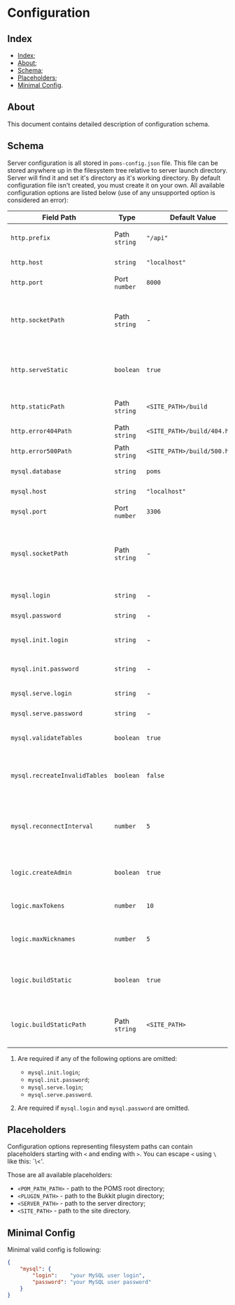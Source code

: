 # Configuration

## Index

- [Index](#index);
- [About](#about);
- [Schema](#schema);
- [Placeholders](#placeholders);
- [Minimal Config](#minimal-config).

## About

This document contains detailed description of configuration schema.

## Schema

Server configuration is all stored in `poms-config.json` file. This file can be stored anywhere
up in the filesystem tree relative to server launch directory. Server will find it and set it's
directory as it's working directory. By default configuration file isn't created, you must create
it on your own. All available configuration options are listed below (use of any unsupported option
is considered an error):

| Field Path                    | Type          | Default Value                | Required | Description                                                                        |
|-------------------------------|---------------|------------------------------|----------|------------------------------------------------------------------------------------|
| `http.prefix`                 | Path `string` | `"/api"`                     | No       | HTTP path prefix of all API-requests                                               |
| `http.host`                   | `string`      | `"localhost"`                | No       | HTTP server address                                                                |
| `http.port`                   | Port `number` | `8000`                       | No       | HTTP server port                                                                   |
| `http.socketPath`             | Path `string` | -                            | No       | HTTP server Unix-socket path. When used `api.port` and `api.host` is ignored       |
| `http.serveStatic`            | `boolean`     | `true`                       | No       | If `true` HTTP server will serve static content from `http.staticPath`             |
| `http.staticPath`             | Path `string` | `<SITE_PATH>/build`          | No       | Path to static content HTTP server to serve                                        |
| `http.error404Path`           | Path `string` | `<SITE_PATH>/build/404.html` | No       | Path to 404-error page                                                             |
| `http.error500Path`           | Path `string` | `<SITE_PATH>/build/500.html` | No       | Path to 500-error page                                                             |
| `mysql.database`              | `string`      | `poms`                       | No       | Name of database to use                                                            |
| `mysql.host`                  | `string`      | `"localhost"`                | No       | MySQL server address                                                               |
| `mysql.port`                  | Port `number` | `3306`                       | No       | MySQL server port                                                                  |
| `mysql.socketPath`            | Path `string` | -                            | No       | MySQL server Unix-socket path. When used `mysql.host` and `mysql.port` are ignored |
| `mysql.login`                 | `string`      | -                            | Yes (1)  | MySQL user login                                                                   |
| `msyql.password`              | `string`      | -                            | Yes (1)  | MySQL user password                                                                |
| `mysql.init.login`            | `string`      | -                            | No  (2)  | MySQL initialization user login                                                    |
| `mysql.init.password`         | `string`      | -                            | No  (2)  | MySQL initialization user password                                                 |
| `mysql.serve.login`           | `string`      | -                            | No  (2)  | MySQL serving user login                                                           |
| `mysql.serve.password`        | `string`      | -                            | No  (2)  | MySQL serving user password                                                        |
| `mysql.validateTables`        | `boolean`     | `true`                       | No       | Enables database tables validation                                                 |
| `mysql.recreateInvalidTables` | `boolean`     | `false`                      | No       | Enables dropping of invalid tables and their recreation                            |
| `mysql.reconnectInterval`     | `number`      | `5`                          | No       | Number of seconds between automatic reconnections to the database                  |
| `logic.createAdmin`           | `boolean`     | `true`                       | No       | Create default admin account on database initialization                            |
| `logic.maxTokens`             | `number`      | `10`                         | No       | Maximum number of tokens per user                                                  |
| `logic.maxNicknames`          | `number`      | `5`                          | No       | Maximum number of nicknames per user                                               |
| `logic.buildStatic`           | `boolean`     | `true`                       | No       | Build static conent if `http.staticPath` is empty or doesn't exits                 |
| `logic.buildStaticPath`       | Path `string` | `<SITE_PATH>`                | No       | Path for running `npm run build` to build static content if needed                 |

 1) Are required if any of the following options are omitted:

    - `mysql.init.login`;
    - `mysql.init.password`;
    - `mysql.serve.login`;
    - `mysql.serve.password`.

 2) Are required if `mysql.login` and `mysql.password` are omitted.

## Placeholders

Configuration options representing filesystem paths can contain placeholders
starting with `<` and ending with `>`. You can escape `<` using `\` like this: `\\<'.

Those are all available placeholders:

- `<POM_PATH_PATH>` - path to the POMS root directory;
- `<PLUGIN_PATH>`   - path to the Bukkit plugin directory;
- `<SERVER_PATH>`   - path to the server directory;
- `<SITE_PATH>`     - path to the site directory.

## Minimal Config

Minimal valid config is following:

```json
{
    "mysql": {
        "login":    "your MySQL user login",
        "password": "your MySQL user password"
    }
}
```
